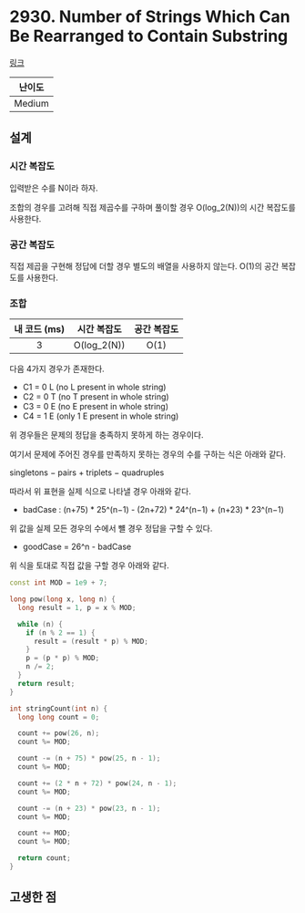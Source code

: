 # 2930. Number of Strings Which Can Be Rearranged to Contain Substring

[링크](https://leetcode.com/problems/number-of-strings-which-can-be-rearranged-to-contain-substring/description/)

| 난이도 |
| :----: |
| Medium |

## 설계

### 시간 복잡도

입력받은 수를 N이라 하자.

조합의 경우를 고려해 직접 제곱수를 구하며 풀이할 경우 O(log_2(N))의 시간 복잡도를 사용한다.

### 공간 복잡도

직접 제곱을 구현해 정답에 더할 경우 별도의 배열을 사용하지 않는다. O(1)의 공간 복잡도를 사용한다.

### 조합

| 내 코드 (ms) | 시간 복잡도 | 공간 복잡도 |
| :----------: | :---------: | :---------: |
|      3       | O(log_2(N)) |    O(1)     |

다음 4가지 경우가 존재한다.

- C1 = 0 L (no L present in whole string)
- C2 = 0 T (no T present in whole string)
- C3 = 0 E (no E present in whole string)
- C4 = 1 E (only 1 E present in whole string)

위 경우들은 문제의 정답을 충족하지 못하게 하는 경우이다.

여기서 문제에 주어진 경우를 만족하지 못하는 경우의 수를 구하는 식은 아래와 같다.

singletons − pairs + triplets − quadruples

따라서 위 표현을 실제 식으로 나타낼 경우 아래와 같다.

- badCase : (n+75) \* 25^(n−1) - (2n+72) \* 24^(n−1) + (n+23) \* 23^(n−1)

위 값을 실제 모든 경우의 수에서 뺼 경우 정답을 구할 수 있다.

- goodCase = 26^n - badCase

위 식을 토대로 직접 값을 구할 경우 아래와 같다.

```cpp
const int MOD = 1e9 + 7;

long pow(long x, long n) {
  long result = 1, p = x % MOD;

  while (n) {
    if (n % 2 == 1) {
      result = (result * p) % MOD;
    }
    p = (p * p) % MOD;
    n /= 2;
  }
  return result;
}

int stringCount(int n) {
  long long count = 0;

  count += pow(26, n);
  count %= MOD;

  count -= (n + 75) * pow(25, n - 1);
  count %= MOD;

  count += (2 * n + 72) * pow(24, n - 1);
  count %= MOD;

  count -= (n + 23) * pow(23, n - 1);
  count %= MOD;

  count += MOD;
  count %= MOD;

  return count;
}
```

## 고생한 점
